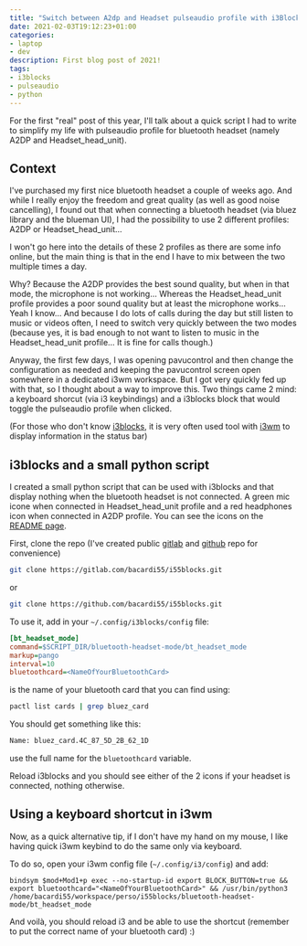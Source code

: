 ```yaml
---
title: "Switch between A2dp and Headset pulseaudio profile with i3Blocks"
date: 2021-02-03T19:12:23+01:00
categories:
- laptop
- dev
description: First blog post of 2021!
tags:
- i3blocks
- pulseaudio
- python
---
```


For the first "real" post of this year, I'll talk about a quick script I had to write to simplify my life with pulseaudio profile for bluetooth headset (namely A2DP and Headset_head_unit).

## Context

I've purchased my first nice bluetooth headset a couple of weeks ago. And while I really enjoy the freedom and great quality (as well as good noise cancelling), I found out that when connecting a bluetooth headset (via bluez library and the blueman UI), I had the possibility to use 2 different profiles: A2DP or Headset_head_unit…

I won't go here into the details of these 2 profiles as there are some info online, but the main thing is that in the end I have to mix between the two multiple times a day.

Why? Because the A2DP provides the best sound quality, but when in that mode, the microphone is not working… Whereas the Headset_head_unit profile provides a poor sound quality but at least the microphone works… Yeah I know… And because I do lots of calls during the day but still listen to music or videos often, I need to switch very quickly between the two modes (because yes, it is bad enough to not want to listen to music in the Headset_head_unit profile… It is fine for calls though.)

Anyway, the first few days, I was opening pavucontrol and then change the configuration as needed and keeping the pavucontrol screen open somewhere in a dedicated i3wm workspace. But I got very quickly fed up with that, so I thought about a way to improve this. Two things came 2 mind: a keyboard shorcut (via i3 keybindings) and a i3blocks block that would toggle the pulseaudio profile when clicked.

(For those who don't know [i3blocks](http://vivien.github.io/i3blocks/), it is very often used tool with [i3wm](https://i3wm.org) to display information in the status bar)

## i3blocks and a small python script

I created a small python script that can be used with i3blocks and that display nothing when the bluetooth headset is not connected. A green mic icone when connected in Headset_head_unit profile and a red headphones icon when connected in A2DP profile. You can see the icons on the [README page](https://gitlab.com/bacardi55/i55blocks/-/tree/main/bluetooth-headset-mode).

First, clone the repo (I've created public [gitlab](https://gitlab.com/bacardi55/i55blocks) and [github](https://github.com/bacardi55/i55blocks) repo for convenience)

```bash
git clone https://gitlab.com/bacardi55/i55blocks.git
```
or
```bash
git clone https://github.com/bacardi55/i55blocks.git
```

To use it, add in your ```~/.config/i3blocks/config``` file:
```INI
[bt_headset_mode]
command=$SCRIPT_DIR/bluetooth-headset-mode/bt_headset_mode
markup=pango
interval=10
bluetoothcard=<NameOfYourBluetoothCard>
```

<NameOfYourBluetoothCard> is the name of your bluetooth card that you can find using:

```bash
pactl list cards | grep bluez_card
```

You should get something like this:
```bash
Name: bluez_card.4C_87_5D_2B_62_1D
```

use the full name for the `bluetoothcard` variable.

Reload i3blocks and you should see either of the 2 icons if your headset is connected, nothing otherwise.

## Using a keyboard shortcut in i3wm

Now, as a quick alternative tip, if I don't have my hand on my mouse, I like having quick i3wm keybind to do the same only via keyboard.

To do so, open your i3wm config file (`~/.config/i3/config`) and add:

```config
bindsym $mod+Mod1+p exec --no-startup-id export BLOCK_BUTTON=true && export bluetoothcard="<NameOfYourBluetoothCard>" && /usr/bin/python3 /home/bacardi55/workspace/perso/i55blocks/bluetooth-headset-mode/bt_headset_mode
```

And voilà, you should reload i3 and be able to use the shortcut (remember to put the correct name of your bluetooth card) :)
